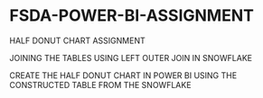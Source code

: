 # FSDA-POWER-BI-ASSIGNMENT


HALF DONUT CHART ASSIGNMENT



JOINING THE TABLES USING LEFT OUTER JOIN IN SNOWFLAKE



CREATE THE HALF DONUT CHART IN POWER BI USING THE CONSTRUCTED TABLE FROM THE SNOWFLAKE
